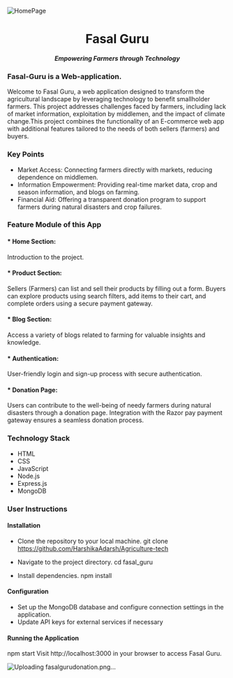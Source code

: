 ![HomePage](https://github.com/HarshikaAdarsh/Agriculture-tech/assets/92363685/5fd2de82-219d-40ef-ae7c-17b1b96b2377)

<h1 align="center"> Fasal Guru </h1>
<p align="center"><i><b> Empowering Farmers through Technology </b></i></p>

### Fasal-Guru is a Web-application.

Welcome to Fasal Guru, a web application designed to transform the agricultural landscape by leveraging technology to benefit smallholder farmers. This project addresses challenges faced by farmers, including lack of market information, exploitation by middlemen, and the impact of climate change.This project combines the functionality of an E-commerce web app with additional features tailored to the needs of both sellers (farmers) and buyers.

### Key Points
* Market Access: Connecting farmers directly with markets, reducing dependence on middlemen.
* Information Empowerment: Providing real-time market data, crop and season information, and blogs on farming.
* Financial Aid: Offering a transparent donation program to support farmers during natural disasters and crop     failures.

### Feature Module of this App
#### * Home Section:
Introduction to the project.

#### * Product Section:
Sellers (Farmers) can list and sell their products by filling out a form.
Buyers can explore products using search filters, add items to their cart, and complete orders using a secure payment gateway.

#### * Blog Section:
Access a variety of blogs related to farming for valuable insights and knowledge.

#### * Authentication:
User-friendly login and sign-up process with secure authentication.

#### * Donation Page:
Users can contribute to the well-being of needy farmers during natural disasters through a donation page.
Integration with the Razor pay payment gateway ensures a seamless donation process.

### Technology Stack

- HTML
- CSS
- JavaScript
- Node.js
- Express.js
- MongoDB

### User Instructions

#### Installation

* Clone the repository to your local machine.
git clone https://github.com/HarshikaAdarsh/Agriculture-tech

* Navigate to the project directory.
cd fasal_guru

* Install dependencies.
npm install

#### Configuration

* Set up the MongoDB database and configure connection settings in the application.
* Update API keys for external services if necessary


#### Running the Application

npm start
Visit http://localhost:3000 in your browser to access Fasal Guru.

![Uploading fasalgurudonation.png…]()
